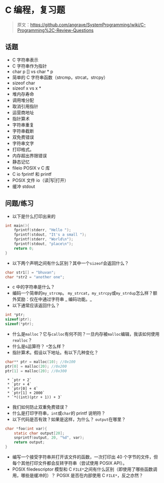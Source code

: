 # C 编程，复习题

> 原文：<https://github.com/angrave/SystemProgramming/wiki/C-Programming%2C-Review-Questions>

## 话题

*   C 字符串表示
*   C 字符串作为指针
*   char p [] vs char * p
*   简单的 C 字符串函数（strcmp，strcat，strcpy）
*   sizeof char
*   sizeof x vs x *
*   堆内存寿命
*   调用堆分配
*   取消引用指针
*   运营商地址
*   指针算术
*   字符串重复
*   字符串截断
*   双免费错误
*   字符串文字
*   打印格式。
*   内存超出界限错误
*   静态记忆
*   fileio POSIX v C 库
*   C io fprintf 和 printf
*   POSIX 文件 io（读|写|打开）
*   缓冲 stdout

## 问题/练习

*   以下是什么打印出来的

```c
int main(){
    fprintf(stderr, "Hello ");
    fprintf(stdout, "It's a small ");
    fprintf(stderr, "World\n");
    fprintf(stdout, "place\n");
    return 0;
}
```

*   以下两个声明之间有什么区别？其中一个`sizeof`会返回什么？

```c
char str1[] = "bhuvan";
char *str2 = "another one";
```

*   c 中的字符串是什么？
*   编码一个简单的`my_strcmp`。 `my_strcat`，`my_strcpy`或`my_strdup`怎么样？额外奖励：仅在中通过字符串 _ 编码功能。_
*   以下通常应该返回什么？

```c
int *ptr;
sizeof(ptr);
sizeof(*ptr);
```

*   什么是`malloc`？它与`calloc`有何不同？一旦内存被`malloc`编辑，我该如何使用`realloc`？
*   什么是`&`运算符？ `*`怎么样？
*   指针算术。假设以下地址。有以下几种变化？

```c
char** ptr = malloc(10); //0x100
ptr[0] = malloc(20); //0x200
ptr[1] = malloc(20); //0x300
```

```
 * `ptr + 2`
 * `ptr + 4`
 * `ptr[0] + 4`
 * `ptr[1] + 2000`
 * `*((int)(ptr + 1)) + 3` 
```

*   我们如何防止双重免费错误？
*   什么是打印字符串，`int`或`char`的 printf 说明符？
*   以下代码是否有效？如果是这样，为什么？ `output`在哪里？

```c
char *foo(int var){
    static char output[20];
    snprintf(output, 20, "%d", var);
    return output;
}
```

*   编写一个接受字符串并打开该文件的函数，一次打印出 40 个字节的文件，但每个其他打印文件都会反转字符串（尝试使用 POSIX API）。
*   POSIX filedescriptor 模型和 C `FILE*`之间有什么区别（即使用了哪些函数调用，哪些是缓冲的）？ POSIX 是否在内部使用 C `FILE*`，反之亦然？